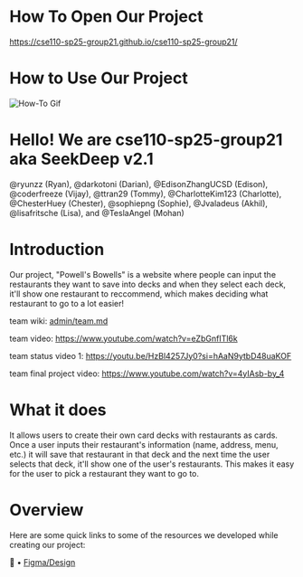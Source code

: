 # How To Open Our Project
https://cse110-sp25-group21.github.io/cse110-sp25-group21/

# How to Use Our Project
![How-To Gif](https://s8.ezgif.com/tmp/ezgif-8c3c57c75a62e1.gif)

# Hello! We are cse110-sp25-group21 aka SeekDeep v2.1
@ryunzz (Ryan), @darkotoni (Darian), @EdisonZhangUCSD (Edison), @coderfreeze (Vijay), @ttran29 (Tommy), @CharlotteKim123 (Charlotte), @ChesterHuey (Chester), @sophiepng (Sophie), @Jvaladeus (Akhil), @lisafritsche (Lisa), and @TeslaAngel (Mohan)

# Introduction
Our project, "Powell's Bowells" is a website where people can input the restaurants they want to save into decks and when they select each deck, it'll show one restaurant to reccommend, which makes deciding what restaurant to go to a lot easier!

team wiki: [admin/team.md](./admin/team.md)

team video: https://www.youtube.com/watch?v=eZbGnfITl6k

team status video 1: https://youtu.be/HzBl4257Jy0?si=hAaN9ytbD48uaKOF

team final project video: https://www.youtube.com/watch?v=4yIAsb-by_4

# What it does
It allows users to create their own card decks with restaurants as cards. Once a user inputs their restaurant's information (name, address, menu, etc.) it will save that restaurant in that deck and the next time the user selects that deck, it'll show one of the user's restaurants. This makes it easy for the user to pick a restaurant they want to go to.


# Overview
Here are some quick links to some of the resources we developed while creating our project:

📐 • [Figma/Design](https://www.figma.com/design/Be0yovA8zXPQD3utug0jxc/Team-Project-Card-Pages?node-id=142-451&p=f&t=fPaDfToQYo9wfFUj-0)




